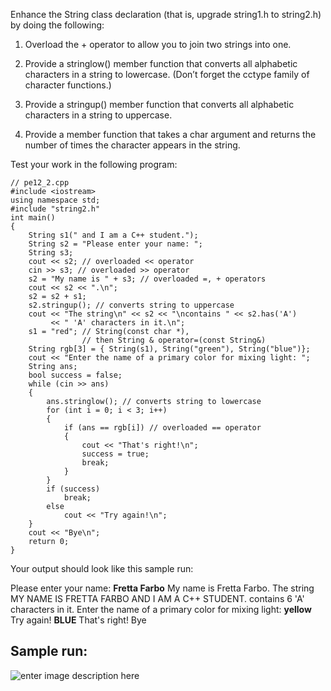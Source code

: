 


Enhance the String class declaration (that is, upgrade string1.h to string2.h) by doing the following:

1. Overload the + operator to allow you to join two strings into one.

2. Provide a stringlow() member function that converts all alphabetic characters
in a string to lowercase. (Don’t forget the cctype family of character
functions.)

3. Provide a stringup() member function that converts all alphabetic characters
in a string to uppercase.

4. Provide a member function that takes a char argument and returns the number
of times the character appears in the string.

Test your work in the following program:

    // pe12_2.cpp
    #include <iostream>
    using namespace std;
    #include "string2.h"
    int main()
    {
        String s1(" and I am a C++ student.");
        String s2 = "Please enter your name: ";
        String s3;
        cout << s2; // overloaded << operator
        cin >> s3; // overloaded >> operator
        s2 = "My name is " + s3; // overloaded =, + operators
        cout << s2 << ".\n";
        s2 = s2 + s1;
        s2.stringup(); // converts string to uppercase
        cout << "The string\n" << s2 << "\ncontains " << s2.has('A')
             << " 'A' characters in it.\n";
        s1 = "red"; // String(const char *),
                    // then String & operator=(const String&)
        String rgb[3] = { String(s1), String("green"), String("blue")};
        cout << "Enter the name of a primary color for mixing light: ";
        String ans;
        bool success = false;
        while (cin >> ans)
        {
            ans.stringlow(); // converts string to lowercase
            for (int i = 0; i < 3; i++)
            {
                if (ans == rgb[i]) // overloaded == operator
                {
                    cout << "That's right!\n";
                    success = true;
                    break;
                }
            }
            if (success)
                break;
            else
                cout << "Try again!\n";
        }
        cout << "Bye\n";
        return 0;
    }

Your output should look like this sample run:

Please enter your name: **Fretta Farbo**
My name is Fretta Farbo.
The string
MY NAME IS FRETTA FARBO AND I AM A C++ STUDENT.
contains 6 'A' characters in it.
Enter the name of a primary color for mixing light: **yellow**
Try again!
**BLUE**
That's right!
Bye

Sample run:
-----------

![enter image description here](https://image.ibb.co/nfY68F/ex_12_02.png)